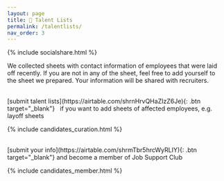```yaml
---
layout: page
title: 💼 Talent Lists
permalink: /talentlists/
nav_order: 3
---
```

{% include socialshare.html %}

We collected sheets with contact information of employees that were laid off recently. If you are not in any of the sheet, feel free to add yourself to the sheet we prepared. Your information will be shared with recruiters. 

<br/>
[submit talent lists](https://airtable.com/shrnHrvQHaZIzZ6Je){: .btn target="_blank"} &nbsp; if you want to add sheets of affected employees, e.g. layoff sheets

{% include candidates_curation.html %}

<br/>
[submit your info](https://airtable.com/shrmTbr5hrcWyRLIY){: .btn target="_blank"} and become a member of Job Support Club

{% include candidates_member.html %}

